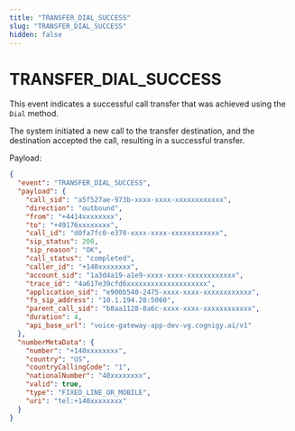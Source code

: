 ```yaml
---
title: "TRANSFER_DIAL_SUCCESS"
slug: "TRANSFER_DIAL_SUCCESS"
hidden: false
---
```


# TRANSFER_DIAL_SUCCESS

This event indicates a successful call transfer that was achieved using the `Dial` method. 

The system initiated a new call to the transfer destination, and the destination accepted the call, resulting in a successful transfer.

Payload:

```json
{
  "event": "TRANSFER_DIAL_SUCCESS",
  "payload": {
    "call_sid": "a5f527ae-973b-xxxx-xxxx-xxxxxxxxxxxx",
    "direction": "outbound",
    "from": "+4414xxxxxxxx",
    "to": "+49176xxxxxxxx",
    "call_id": "d0fa7fc0-e370-xxxx-xxxx-xxxxxxxxxxxx",
    "sip_status": 200,
    "sip_reason": "OK",
    "call_status": "completed",
    "caller_id": "+140xxxxxxxx",
    "account_sid": "1a3d4a19-a1e9-xxxx-xxxx-xxxxxxxxxxxx",
    "trace_id": "4a617e39cfd6xxxxxxxxxxxxxxxxxxxx",
    "application_sid": "e900b540-2475-xxxx-xxxx-xxxxxxxxxxxx",
    "fs_sip_address": "10.1.194.28:5060",
    "parent_call_sid": "b8aa1128-8a6c-xxxx-xxxx-xxxxxxxxxxxx",
    "duration": 4,
    "api_base_url": "voice-gateway-app-dev-vg.cognigy.ai/v1"
  },
  "numberMetaData": {
    "number": "+140xxxxxxxx",
    "country": "US",
    "countryCallingCode": "1",
    "nationalNumber": "40xxxxxxxx",
    "valid": true,
    "type": "FIXED_LINE_OR_MOBILE",
    "uri": "tel:+140xxxxxxxx"
  }
}
```